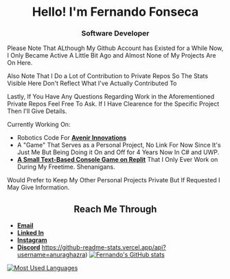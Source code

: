 <h1 align="center">Hello! I'm Fernando Fonseca</h1>
<h3 align="center">Software Developer</h3>

Please Note That ALthough My Github Account has Existed for a While Now, I Only Became Active A Little Bit Ago and Almost None of My Projects Are On Here.

Also Note That I Do a Lot of Contribution to Private Repos So The Stats Visible Here Don't Reflect What I've Actually Contributed To

Lastly, If You Have Any Questions Regarding Work in the Aforementioned Private Repos Feel Free To Ask.
If I Have Clearence for the Specific Project Then I'll Give Details.

Currently Working On:
 - Robotics Code For [**Avenir Innovations**](https://github.com/Avenir-Innovations)
 - A "Game" That Serves as a Personal Project, No Link For Now Since It's Just Me But Being Doing it On and Off for 4 Years Now In C# and UWP.
 - [**A Small Text-Based Console Game on Replit**](https://replit.com/@FernandoFonsec8/CAMS-RPG) That I Only Ever Work on During My Freetime. Shenanigans.

Would Prefer to Keep My Other Personal Projects Private But If Requested I May Give Information.

<h2 align="CENTER">Reach Me Through</h2>

 - [**Email**](ffonseca1399@outlook.com)
 - [**Linked In**](https://www.linkedin.com/in/unnamedperson)
 - [**Instagram**](https://www.instagram.com/unnamed.person_/)
 - [**Discord**](https://discord.com/channels/@me/264168562183241730)
https://github-readme-stats.vercel.app/api?username=anuraghazra)
[![Fernando's GitHub stats](https://github-readme-stats-nu-roan-40.vercel.app/api?username=TheUnnamedPerson&show_icons=true&count_private=true&hide_border=true&include_all_commits=true&title_color=fff&icon_color=2f96c0&text_color=fff&bg_color=0d1117)](https://github.com/anuraghazra/github-readme-stats)

[![Most Used Languages](https://github-readme-stats.vercel.app/api?username=TheUnnamedPerson&show_icons=true&hide_border=true&title_color=fff&icon_color=2f96c0&text_color=fff&bg_color=0d1117)](https://github.com/anuraghazra/github-readme-stats)
